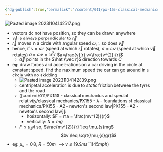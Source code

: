 ```yaml
---
{"dg-publish":true,"permalink":"/content/011/px-155-classical-mechanics-and-special-relativity/classical-mechanics/px-155-e-circular-motion-rotation-of-bodies/px-155-e4-centripetal-acceleration/","noteIcon":"1","created":"2024-10-01T18:27:09.708+01:00","updated":"2024-11-26T19:56:24.713+00:00"}
---
```


![Pasted image 20231104142517.png](/img/user/pics/Pasted%20image%2020231104142517.png)
- vectors do not have position, so they can be drawn anywhere
- $\vec v$ is always perpendicular to $\vec r$
- $\vec r$ moves in a circle with angular speed $\omega, \; \therefore$ so does $\vec v$ 
- hence, if $v=\omega r$ (speed at which $\vec r$ rotates), $a=\omega v$ (speed at which $\vec v$ rotates) 
		$a=\omega v = \omega^{2}r$
		$a=\frac{v}{r} v=\frac{v^{2}}{r}$ 
	- $\vec a$ points in the $\hat {\vec r}$ direction towards $C$
- eg: draw forces and accelerations on a car driving in the circle at constant speed. find the maximum speed the car can go around in a circle with no skidding
	- ![Pasted image 20231104142839.png](/img/user/pics/Pasted%20image%2020231104142839.png)
	- centripetal acceleration is due to *static* friction between the tyres and the road
	- [[content/011/PX155 - classical mechanics and special relativity/classical mechanics/PX155 - A - foundations of classical mechanics/PX155 - A2 - newton's second law\|PX155 - A2 - newton's second law]]: 
		- horizontally: $F = ma = \frac{mv^{2}}{r}$
		- vertically: $N = mg$
	- $F \leq \mu_{s}N$
		so, $\frac{mv^{2}}{r} \leq \mu_{s}mg$
	$$v \leq \sqrt{\mu_{s}gr}$$
- eg: $\mu_{s}=0.8$, $R=50m$ $\implies v \leq 19.9ms^-1(45mph)$
